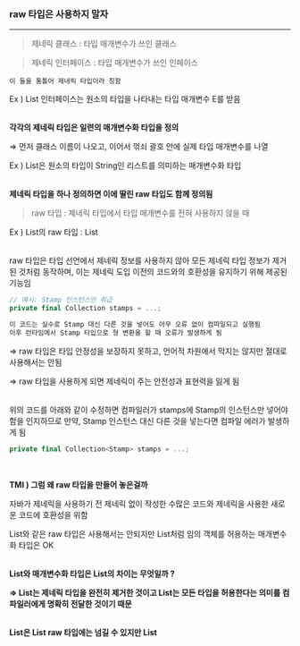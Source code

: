 ### raw 타입은 사용하지 말자

---

> 제네릭 클래스 :  타입 매개변수가 쓰인 클래스
> 

> 제네릭 인터페이스 : 타입 매개변수가 쓰인 인페이스
> 

`이 둘을 통틀어 제네릭 타입이라 칭함`

Ex ) List 인터페이스는 원소의 타입을 나타내는 타입 매개변수 E를 받음<br><br>

**각각의 제네릭 타입은 일련의 매개변수화 타입을 정의**

⇒ 먼저 클래스 이름이 나오고, 이어서 꺾쇠 괄호 안에 실제 타입 매개변수를 나열

Ex ) List<String>은 원소의 타입이 String인 리스트를 의미하는 매개변수화 타입<br><br>

**제네릭 타입을 하나 정의하면 이에 딸린 raw 타입도 함께 정의됨**

> raw 타입 : 제네릭 타입에서 타입 매개변수를 전혀 사용하지 않을 때
> 

Ex ) List<String>의 raw 타입 : List<br><br>

raw 타입은 타입 선언에서 제네릭 정보를 사용하지 않아 모든 제네릭 타입 정보가 제거된 것처럼 동작하며, 이는 제네릭 도입 이전의 코드와의 호환성을 유지하기 위해 제공된 기능임

```kotlin
// 예시: Stamp 인스턴스만 취급
private final Collection stamps = ...;

이 코드는 실수로 Stamp 대신 다른 것을 넣어도 아무 오류 없이 컴파일되고 실행됨
이후 런타임에서 Stamp 타입으로 형 변환을 할 때 오류가 발생하게 됨
```

⇒ raw 타입은 타입 안정성을 보장하지 못하고, 언어적 차원에서 막지는 않지만 절대로 사용해서는 안됨

⇒ raw 타입을 사용하게 되면 제네릭이 주는 안전성과 표현력을 잃게 됨<br><br>

위의 코드를 아래와 같이 수정하면 컴파일러가 stamps에 Stamp의 인스턴스만 넣어야 함을 인지하므로 만약, Stamp 인스턴스 대신 다른 것을 넣는다면 컴파일 에러가 발생하게 됨

```kotlin
private final Collection<Stamp> stamps = ...;
```
<br>

**TMI ) 그럼 왜 raw 타입을 만들어 놓은걸까** 

자바가 제네릭을 사용하기 전 제네릭 없이 작성한 수많은 코드와 제네릭을 사용한  새로운 코드에 호환성을 위함

List와 같은 raw 타입은 사용해서는 안되지만 List<Object>처럼 임의 객체를 허용하는 매개변수화 타입은 OK<br><br>

**List와 매개변수화 타입은 List<Object>의 차이는 무엇일까 ?**

⇒ List는 제네릭 타입을 완전히 제거한 것이고 List<Object>는 모든 타입을 허용한다는 의미를 컴파일러에게 명확히 전달한 것이기 때문<br><br>

**List<String>은 List raw 타입에는 넘길 수 있지만 List<Object>에는 넘길 수 없음**

⇒ 제네릭 하위 타입 규칙 때문

즉, List<String>은 List raw 타입의 하위 타입이지만, List<Object>의 하위 타입은 아님<br><br>

**제네릭은 기본적으로 불공변적으로 설계**

> 불공변성 :  A가 B의 하위 타입이더라도, List<A>는 List<B>의 하위 타입이 아님
> 

> 공변성 : A가 B의 하위 타입이면, List<A>도 List<B>의 하위 타입 ⇒ 배열이 이에 해당
> 

```kotlin
String str = "hello";
Object obj = str;  // 가능 ( String은 Object의 하위 타입이기 때문 )

List<String> strings = new ArrayList<>();
List<Object> objects = strings; // 컴파일 오류

만약의 위의 오류 코드가 허용된다면 ??
objects.add(123); // Integer 추가 가능
String s = strings.get(0); // Integer → 런타임 오류
```

⇒ 타입 안전성을 보장하기 위해 제네릭은 기본적으로 불공변적으로 설계<br><br>

**예시**

```kotlin
public static void main (...) {
	List<String> strings = new ArrayList<>();
	
	unsafeAdd(strings, Integer.valueOf(42));
	String s = strings.get(0);
}

private static void unsafeAdd(List list, Object o) {
	list.add(o)
}
```
<br>

위 코드는 컴파일은 되지만 raw 타입인 List를 사용하여 경고가 발생 

이후, 실행을 하게 되면 strings.get(0)의 결과를 형변환하려 할 때 예외가 발생<br><br>

그럼 만약 List를 매개변수화 타입인 List<Object>로 바꾼다면 ?

컴파일 에러 발생 : `List<String> cannot be converted to List<Object>`

⇒ unsafeAdd의 List 타입에 List<String>을 넣을 수 없기 때문<br><br>

**그러면 원소의 타입을 몰라도 되는 raw 타입을 사용해도 될까 라고 생각할 수도 있음**

```kotlin
// 잘못된 예
static int newElementInCommon(Set s1, Set s2) {
	int result = 0;
	
	for (Object o: s1) 
		if (s2.contains(o1))
			result++;
	
	return result;
}
```

⇒ 이 코드는 동작은 하지만 raw 타입을 사용했기에 안전하지 않음<br><br>

**raw 타입 대신 비한정적 와일드카드 타입을 사용하자 ⭐️**

`제네릭 타입을 사용하고 싶지만 실제 타입 매개변수가 무엇인지 신경쓰고 싶지 않을 때 사용`<br><br>

비한정적 와일드카드 타입을 사용하여 newElementInCommon을 다시 선언

```kotlin
static int newElementInCommon(Set<?> s1, Set<?> s2) {...}
```
<br>

와일드카드 타입은 안전하지만 raw 타입은 안전하지 않음

raw 타입 컬렉션에는 아무 원소나 넣을 수 있으니 타입 불변식을 훼손하기 쉽지만

, Collection<?>에는 null 외의 어떤 원소도 넣을 수 없음 → 다른 원소를 넣으려 하면 컴파일 오류 발생<br><br>

⭐️⭐️⭐️

따라서, <?>로 선언한 이유는 메서드 내에서 컬렉션을 읽기 전용으로 만들어 원본 컬렉션을 건드리지 않음을 보장
⇒ 삽입-수정은 불가 , 삭제는 가능<br><br>

위와 같은 제약을 받아들일 수 없다면 제네릭 메서드나 한정적 와일드 카드 타입을 사용<br><br>

**raw 타입을 쓰지말라는 규칙의 예외**

1. class 리터럴에는 raw 타입을 써야 한다
    
    자바 명세는 class 리터럴에 매개변수화 타입을 사용하지 못하게 함
    
    Ex ) List.class, String[] class, int.class는 허용하고 List<String>.class, List<?>.class는 허용 안함<br><br>
    

2. instanceOf 연산자
    
    런타입에는 제네릭 타입 정보가 지워지므로 instanceOf 연산자는 비한정적 와일드카드 타입 외의 매개변수화 타입에는 적용할 수 없으며, raw 타입이든 비한정적 와일드카드 타입이든 instanceOf는 똑같이 동작
    
    ⇒ 비한정적 와일드카드 타입의 꺽쇠 괄호와 물음표는 지저분하므로 차라리 raw 타입을 사용
    
    ```kotlin
    // raw 타입을 사용해도 되는 좋은 예 - instanceOf 연산자
    if (o instanceOf Set) {
    	Set<?> s = (Set<?>) o;
    }
    
    o의 타입이 Set임을 확인한 후 와일드카드 타입인 Set<?>로 형변환 해야함
    ⇒ 이는 검사 형변환이므로 컴파일러 경고가 발생하지 않음
    ```
    <br>
    

**결론**

- raw 타입을 사용하면 런타임 예외가 발생할 수 있으니 사용하면 안됨
    
    ( 제네릭 도입 전 이전 코드와의 호환성을 위해 제공된 것 뿐)
    
- Set<Object>는 어떤 타입의 객체도 저장할 수 있는 매개변수화 타입이고, Set<?>는 모종의 타입 객체만 저장할 수 있는 와일드 카드 타입이고, 이들의 raw 타입인 Set은 제네릿 타입에 속하지 않음
- Set<Object>와 Set<?>는 안전하지만, raw 타입인 Set은 안전하지 않음<br><br>

### 비검사 경고를 제거하자

---

제네릭을 사용하게 되면 비검사 형 변환 경고, 비검사 메서드 호출 경고, 비검사 매개변수화 가변 인수 타입 경고, 비검사 변환 경고 등의 수많은 컴파일러 경고를 보게 되는데, 이러한 비검사 경고를 쉽게 제거할 수 있음<br><br>

**비검사 형 변환 경고**

```kotlin
Set<Lark> exltation = new HashSet();

HashSet의 타입 매개변수가 지정되지 않아 컴파일러가 타입 안전성을 보장할 수 없다는 경고 발생

new HashSet은 Raw Type이므로 컴파일러는 내부적으로 HashSet을 HashSet<Object>로 취급
하지만, 이를 Set<Lark>로 대입하려고 하니 컴파일러는 Object → Lark 변환이 안전한지 확인할 수 없으므로
비검사 형 변환 경고를 발생
```
<br>

위의 코드를 아래와 같이 다이아몬드 연산자를 통해 컴파일러가 올바른 실제 타입 매개변수를 추론하도록 해야함

```kotlin
Set<Lark> exltation = new HashSet<>();
```
<br>

경고를 제거할 수는 없지만 타입이 안전하다고 확신할 수 있다면 `@SuppressWarnings(”unchecked”)`를 사용

`@SuppressWarnings` 어노테이션은 개별 지역변수 선언부터 클래스 전체까지 어떤 선언에도 사용할 수 있지만, 항상 가능한 좁은 범위에 적용하자 !

보통은 변수 선언, 아주 짧은 메서드, 혹은 생성자가 될 것인데, 이를 사용하면 심각한 경고를 무시할 수 있으니 절대로 클래스 전체에 적용해서는 안됨

한 줄이 넘는 메서드나 생성자에 달린 `@SuppressWarnings` 어노테이션을 발견하면 지역변수 선언으로 옮기자

⇒ 이를 위해 새로운 지역변수를 선언해야하겠지만 그래도 하는게 좋음

```kotlin
// 경고를 발생시키는 toArray 메서드의 예

private Object[] elements; // 내부 배열
private int size;
    
public <T> T[] toArray(T[] a) {
	if (a.length < size) 
		return (T[]) Arrays.copyOf(elements, size, a.getClass());
	
	System.arrayCopy(elements, 0, a, 0, size);
	if (a.length > size) 
		a[size] = null;
	return a;
}

Arrays.copyOf의 첫 번째 인자는 T[]를 받지만 Object[]를 넘기에 컴파일 시 경고 발생
```
<br>

`@SuppressWarnings` 어노테이션은 선언에만 사용할 수 있기에 return 문에서는 `@SuppressWarnings` 을 사용하는 것은 불가능하며, 메세드 전체에 사용한다면 범위가 넓어지므로 반환값을 담을 지역변수를 선언하고 이 변수에 사용하는 것이 좋음

```kotlin
// 올바른 toArray 메서드의 예
public <T> T[] toArray(T[] a) {
	if (a.length < size) 
		@SuppressWarnings(”unchecked”) T[] result =  
			(T[]) Arrays.copyOf(elements, size, a.getClass());
		
		return result
	
	System.arrayCopy(elements, 0, a, 0, size);
	if (a.length > size) 
		a[size] = null;
		
	return a;
}

깔끔히 컴파일되며, 비검사 경고를 숨기는 범위도 최소가 됨
```
<br>

`@SuppressWarnings(”unchecked”)` 어노테이션을 사용한다면 경고를 무시해도 안전한 이유를 항상 주석으로 남겨놔야 함<br><br>

### 배열 보단 리스트를 사용하자

---

`배열과 리스트에는 큰 차이가 존재`<br><br>

1. 배열은 공변하다.
    - 배열은 공변하다 ( 공변 : 함께 변하다 )
    - 리스트는 비공변하다. ( 비공변 : 함께 변하지 않는다 )<br><br>
    
    > 공변성 : sub가 super의 하위 타입이라면 sub[]는 super[]의 하위 타입이 된다
    > 
    
    > 비공변성 : List<Type1>은 List<Type2>의 하위 타입도 아니고 상위 타입도 아니다
    >

    <br><br>
    
    이렇게 보면 배열 쪽이 더 좋다고 생각할 수도 있지만, 문제가 되는 쪽은 배열임
    
    ```kotlin
    // 런타임에 실패
    Object[] objectArray = new Long[1];
    objectArray[0] = "타입이 달라 넣을 수 없음" // ArrayStoredException
    
    // 컴파일조차 되지 않음
    List<Object> ol = new ArrayList<Long>(); // 호환되지 않는 타입
    ```
    <br>
    
    오류가 발생하는 시기가 배열은 런타임 때 알게 되지만 리스트를 사용하면 바로 알 수 있음<br><br>
    

2. 배열은 실체화가 됨
    
    배열은 런타임에도 자신이 담기로 한 원소의 타입을 인지하고 확인하는데, 따라서 Long 배열에 String을 넣으려하면 ArrayStoredException 예외가 발생
    
    하지만, 제네릭은 타입 정보가 런타임에는 소거되므로 원소 타입을 컴파일 타입에만 검사하며 런타임에는 알수조차 없음
    
    ⇒ 컴파일 후에는 원래 타입 정보가 제거되어 Raw Type으로 변환되고, 타입 검사는 컴파일러가 생성한 캐스트 코드에서만 수행됨<br><br>
    
    이러한 차이 때문에 배열과 제네릭은 잘 어우러지지 못함
    
    ⇒ 배열은 제네릭 타입, 매개변수화 타입, 타입 매개변수로 사용할 수 없음
    
    Ex ) `new List<E>[]`, `new List<String>[]`, `new E[]` 식으로 작성하면 컴파일 오류 발생<br><br>
    
    **제네릭 배열을 만들지 못하는 이유는 무엇일까 ?**
    
    `타입 안전하지 않기 때문`<br><br>
    
    이를 허용한다면 컴파일러가 자동 생성한 형변환 코드에서 런타임에 ClassCast..가 발생할 수 있음
    
    런타임에 ClassCast…이 발생하는 것을 막아주겠다는 제네릭 타입 시스템의 목적에 어긋남
    
    ```kotlin
    // 예시
    List<String>[] StringLists = new List<String>[1]; // 1
    List<Integer> intList = List.of(42); // 2
    Object[] objects = stringLists; // 3
    
    objects[0] = intList; // 4
    String s = stringLists[0].get(0); // 5
    ```
    <br>
    
    만약 1이 허용된다고 했을 때, 배열은 공변이니 3이 허용되게 되고 4에서 제네릭은 런타임시 타입이 소거되므로 이 역시 성공하게 됨 ( 런타임 시 List[]가 되어버림 )
    
    이때 5에서 컴파일러는 꺼낸 원소를 자동으로 String으로 형변환 하려 하지만, 이 원소는 Integer이므로 런타임에 ClassException이 발생
    
    ⇒ 이를 방지하려면 제네릭 배열이 생성되지 않도록 컴파일 오류를 발생시켜야 함<br><br>
    
    > 실체화 불가 타입 : `E`, `List<E>`, `List<String>`과 같은 타입
    > 
    
    ⇒ 실체화 되지 않아 런타임에는 컴파일 타임보다 타입 정보를 적게 가지는 타입
    
    ⇒ 소거 매커니즘 때문에 매개변수화 타입 중 실체화 될 수 있는 타입은 List<?>와 Map<?,?>와 같은 비한정적 와일드카드 타입 뿐임 ⇒ 하지만, 거의 안씀<br><br>
    
    **배열에 제네릭을 넣을 수 없기에 불편한 상황도 존재**
    
    예를 들어, 제네릭 컬렉션에서는 자신의 원소 타입을 담은 배열을 반환하는게 보통은 불가능
    
    ⇒ 제네릭은 타입 소거 방식으로 동작하므로 특정 타입의 배열을 반환할 방법이 없음
    
    ⇒ 따라서 호출하는 쪽에서 타입을 알려주는 배열을 전달받아 그 배열을 채워서 반환하는 방식을 사용해야 함
    
    ```kotlin
    public <T> T[] toArray(T[] a) {
        if (a.length < size)
        
            // 전달받은 배열 타입 a.getClass()를 기반으로 새 배열 생성
            return (T[]) Arrays.copyOf(elementData, size, a.getClass());
    
        // 전달받은 배열이 충분히 크면 기존 배열에 복사
        System.arraycopy(elementData, 0, a, 0, size);
    
        if (a.length > size) a[size] = null;
    
        return a;
    }
    
    --- toArray 사용 예시
    
    List<String> list = new ArrayList<>();
    	list.add("사과");
    	list.add("바나나");
    	list.add("체리");
    
    	// toArray 사용 ( 제네릭 타입 유지 )
    	// new String[0]은 런타임에 실제 리스트 크기에 맞춰 동적으로 배열을 생성해줌
    	String[] array = list.toArray(new String[0]);
    ```
    <br>
    
    제네릭 타입과 가변 인수 메서드를 함께 사용하면 경고를 발생
    
    가변 인수 메서드를 호출할 때마다 가변 인수 매개변수를 담을 배열이 하나 만들어지는데, 이때 그 배열의 원소가 실체화 불가능 타입이라면 경고가 발생
    
    즉, 배열에 실체화 불가능 타입을 담을 수 없기에 발생하는 에러
    
    ⇒ `@SafeVarargs` 어노테이션으로 대처할 수 있음<br><br>
    
    ```kotlin
    // 생성자에서 컬렉션을 받는 제네릭을 사용하지 않은 버전
    public class Chooser {
    	private final Object[] choiceArray;
    	
    	public Chooser(Collection choices) {
    		choiceArray = choices.toArray();
    	}
    	
    	public Object choose() {
    		Random rnd = ThreadLocalRandom.current();
    		return choiceArray[rnd.nextInt(choiceArray.length)];
    	}
    }
    
    choose 메서드를 호출할 때마다 반환된 Object를 원하는 타입으로 형변환해야 함
    만약, 타입이 다른 원소가 있다면 런타임에 형변환 오류가 발생하게 됨
    ```
    <br>
    
    ```kotlin
    // 제네릭을 사용한 버전
    public class Chooser<T> {
    	private final T[] choiceArray;
    	
    	public Chooser(Collection<T> choices) {
    		choiceArray = choices.toArray();
    	}
    	
    	public Object choose() {
    		...
    	}
    }
    
    Object[]인 choices.toArray()를 T[]인 choiceArray에 대입할 수 없다는 오류 발생
    
    따라서 다음과 같이 변경 (T[]) choices.toArray();
    ⇒ 이 역시 경고 발생
    ⇒ T가 정확히 무슨 타입인지 컴파일 시점에 알 수 없기 때문에, 이 형변환이 런타임에 안전할지 보장할 수 없다는 경고
      ( 런타임에는 자바가 T를 유지하지 않고, 그냥 Object 취급 )
      
    ⇒ 컴파일러가 안전을 보장하지 못할 뿐 안전을 확신한다면 @SafeVarargs을 통해 경고를 숨기자
    ⇒ 애초에 아래와 같이 경고의 원인을 제거하는 것이 낫긴 하지만 .. ..
    ```
    <br>
    

비검사 형변환 경고를 아예 제거하려면 배열 대신 리스트를 사용하면 됨

```kotlin
public class Chooser<T> {
	private final List<T> choiceList;
	
	public Chooser(Collection<T> choices) {
		choiceList = new ArrayList<>(choices);
	}
	
	public Object choose() {
		Random rnd = ThreadLocalRandom.current();
		return choiceList.get(rnd.nextInt(choiceList.size()));
	}
}

⇒ 런타임에 ClassEx.. 을 발생시킬 가능성이 없으니 이렇게 변경할 가치가 있음
```
